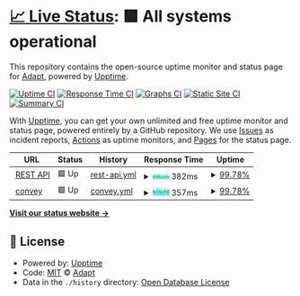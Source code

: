 # [📈 Live Status](https://status.adapt.chat): <!--live status--> **🟩 All systems operational**

This repository contains the open-source uptime monitor and status page for [Adapt](https://adapt.chat), powered by [Upptime](https://github.com/upptime/upptime).

[![Uptime CI](https://github.com/AdaptChat/status/workflows/Uptime%20CI/badge.svg)](https://github.com/AdaptChat/status/actions?query=workflow%3A%22Uptime+CI%22)
[![Response Time CI](https://github.com/AdaptChat/status/workflows/Response%20Time%20CI/badge.svg)](https://github.com/AdaptChat/status/actions?query=workflow%3A%22Response+Time+CI%22)
[![Graphs CI](https://github.com/AdaptChat/status/workflows/Graphs%20CI/badge.svg)](https://github.com/AdaptChat/status/actions?query=workflow%3A%22Graphs+CI%22)
[![Static Site CI](https://github.com/AdaptChat/status/workflows/Static%20Site%20CI/badge.svg)](https://github.com/AdaptChat/status/actions?query=workflow%3A%22Static+Site+CI%22)
[![Summary CI](https://github.com/AdaptChat/status/workflows/Summary%20CI/badge.svg)](https://github.com/AdaptChat/status/actions?query=workflow%3A%22Summary+CI%22)

With [Upptime](https://upptime.js.org), you can get your own unlimited and free uptime monitor and status page, powered entirely by a GitHub repository. We use [Issues](https://github.com/AdaptChat/status/issues) as incident reports, [Actions](https://github.com/AdaptChat/status/actions) as uptime monitors, and [Pages](https://status.adapt.chat) for the status page.

<!--start: status pages-->
<!-- This summary is generated by Upptime (https://github.com/upptime/upptime) -->
<!-- Do not edit this manually, your changes will be overwritten -->
<!-- prettier-ignore -->
| URL | Status | History | Response Time | Uptime |
| --- | ------ | ------- | ------------- | ------ |
| <img alt="" src="https://icons.duckduckgo.com/ip3/api.adapt.chat.ico" height="13"> [REST API](https://api.adapt.chat) | 🟩 Up | [rest-api.yml](https://github.com/AdaptChat/status/commits/HEAD/history/rest-api.yml) | <details><summary><img alt="Response time graph" src="./graphs/rest-api/response-time-week.png" height="20"> 382ms</summary><br><a href="https://status.adapt.chat/history/rest-api"><img alt="Response time 373" src="https://img.shields.io/endpoint?url=https%3A%2F%2Fraw.githubusercontent.com%2FAdaptChat%2Fstatus%2FHEAD%2Fapi%2Frest-api%2Fresponse-time.json"></a><br><a href="https://status.adapt.chat/history/rest-api"><img alt="24-hour response time 353" src="https://img.shields.io/endpoint?url=https%3A%2F%2Fraw.githubusercontent.com%2FAdaptChat%2Fstatus%2FHEAD%2Fapi%2Frest-api%2Fresponse-time-day.json"></a><br><a href="https://status.adapt.chat/history/rest-api"><img alt="7-day response time 382" src="https://img.shields.io/endpoint?url=https%3A%2F%2Fraw.githubusercontent.com%2FAdaptChat%2Fstatus%2FHEAD%2Fapi%2Frest-api%2Fresponse-time-week.json"></a><br><a href="https://status.adapt.chat/history/rest-api"><img alt="30-day response time 378" src="https://img.shields.io/endpoint?url=https%3A%2F%2Fraw.githubusercontent.com%2FAdaptChat%2Fstatus%2FHEAD%2Fapi%2Frest-api%2Fresponse-time-month.json"></a><br><a href="https://status.adapt.chat/history/rest-api"><img alt="1-year response time 373" src="https://img.shields.io/endpoint?url=https%3A%2F%2Fraw.githubusercontent.com%2FAdaptChat%2Fstatus%2FHEAD%2Fapi%2Frest-api%2Fresponse-time-year.json"></a></details> | <details><summary><a href="https://status.adapt.chat/history/rest-api">99.78%</a></summary><a href="https://status.adapt.chat/history/rest-api"><img alt="All-time uptime 99.35%" src="https://img.shields.io/endpoint?url=https%3A%2F%2Fraw.githubusercontent.com%2FAdaptChat%2Fstatus%2FHEAD%2Fapi%2Frest-api%2Fuptime.json"></a><br><a href="https://status.adapt.chat/history/rest-api"><img alt="24-hour uptime 100.00%" src="https://img.shields.io/endpoint?url=https%3A%2F%2Fraw.githubusercontent.com%2FAdaptChat%2Fstatus%2FHEAD%2Fapi%2Frest-api%2Fuptime-day.json"></a><br><a href="https://status.adapt.chat/history/rest-api"><img alt="7-day uptime 99.78%" src="https://img.shields.io/endpoint?url=https%3A%2F%2Fraw.githubusercontent.com%2FAdaptChat%2Fstatus%2FHEAD%2Fapi%2Frest-api%2Fuptime-week.json"></a><br><a href="https://status.adapt.chat/history/rest-api"><img alt="30-day uptime 99.61%" src="https://img.shields.io/endpoint?url=https%3A%2F%2Fraw.githubusercontent.com%2FAdaptChat%2Fstatus%2FHEAD%2Fapi%2Frest-api%2Fuptime-month.json"></a><br><a href="https://status.adapt.chat/history/rest-api"><img alt="1-year uptime 99.35%" src="https://img.shields.io/endpoint?url=https%3A%2F%2Fraw.githubusercontent.com%2FAdaptChat%2Fstatus%2FHEAD%2Fapi%2Frest-api%2Fuptime-year.json"></a></details>
| <img alt="" src="https://icons.duckduckgo.com/ip3/convey.adapt.chat.ico" height="13"> [convey](https://convey.adapt.chat) | 🟩 Up | [convey.yml](https://github.com/AdaptChat/status/commits/HEAD/history/convey.yml) | <details><summary><img alt="Response time graph" src="./graphs/convey/response-time-week.png" height="20"> 357ms</summary><br><a href="https://status.adapt.chat/history/convey"><img alt="Response time 352" src="https://img.shields.io/endpoint?url=https%3A%2F%2Fraw.githubusercontent.com%2FAdaptChat%2Fstatus%2FHEAD%2Fapi%2Fconvey%2Fresponse-time.json"></a><br><a href="https://status.adapt.chat/history/convey"><img alt="24-hour response time 358" src="https://img.shields.io/endpoint?url=https%3A%2F%2Fraw.githubusercontent.com%2FAdaptChat%2Fstatus%2FHEAD%2Fapi%2Fconvey%2Fresponse-time-day.json"></a><br><a href="https://status.adapt.chat/history/convey"><img alt="7-day response time 357" src="https://img.shields.io/endpoint?url=https%3A%2F%2Fraw.githubusercontent.com%2FAdaptChat%2Fstatus%2FHEAD%2Fapi%2Fconvey%2Fresponse-time-week.json"></a><br><a href="https://status.adapt.chat/history/convey"><img alt="30-day response time 363" src="https://img.shields.io/endpoint?url=https%3A%2F%2Fraw.githubusercontent.com%2FAdaptChat%2Fstatus%2FHEAD%2Fapi%2Fconvey%2Fresponse-time-month.json"></a><br><a href="https://status.adapt.chat/history/convey"><img alt="1-year response time 352" src="https://img.shields.io/endpoint?url=https%3A%2F%2Fraw.githubusercontent.com%2FAdaptChat%2Fstatus%2FHEAD%2Fapi%2Fconvey%2Fresponse-time-year.json"></a></details> | <details><summary><a href="https://status.adapt.chat/history/convey">99.78%</a></summary><a href="https://status.adapt.chat/history/convey"><img alt="All-time uptime 99.36%" src="https://img.shields.io/endpoint?url=https%3A%2F%2Fraw.githubusercontent.com%2FAdaptChat%2Fstatus%2FHEAD%2Fapi%2Fconvey%2Fuptime.json"></a><br><a href="https://status.adapt.chat/history/convey"><img alt="24-hour uptime 100.00%" src="https://img.shields.io/endpoint?url=https%3A%2F%2Fraw.githubusercontent.com%2FAdaptChat%2Fstatus%2FHEAD%2Fapi%2Fconvey%2Fuptime-day.json"></a><br><a href="https://status.adapt.chat/history/convey"><img alt="7-day uptime 99.78%" src="https://img.shields.io/endpoint?url=https%3A%2F%2Fraw.githubusercontent.com%2FAdaptChat%2Fstatus%2FHEAD%2Fapi%2Fconvey%2Fuptime-week.json"></a><br><a href="https://status.adapt.chat/history/convey"><img alt="30-day uptime 99.65%" src="https://img.shields.io/endpoint?url=https%3A%2F%2Fraw.githubusercontent.com%2FAdaptChat%2Fstatus%2FHEAD%2Fapi%2Fconvey%2Fuptime-month.json"></a><br><a href="https://status.adapt.chat/history/convey"><img alt="1-year uptime 99.36%" src="https://img.shields.io/endpoint?url=https%3A%2F%2Fraw.githubusercontent.com%2FAdaptChat%2Fstatus%2FHEAD%2Fapi%2Fconvey%2Fuptime-year.json"></a></details>

<!--end: status pages-->

[**Visit our status website →**](https://status.adapt.chat)

## 📄 License

- Powered by: [Upptime](https://github.com/upptime/upptime)
- Code: [MIT](./LICENSE) © [Adapt](https://adapt.chat)
- Data in the `./history` directory: [Open Database License](https://opendatacommons.org/licenses/odbl/1-0/)
